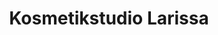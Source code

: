 ---
title: "Kosmetikstudio Larissa"
url: /brandenburg-an-der-havel/kosmetikstudio-larissa/
shop: Kosmetik
---